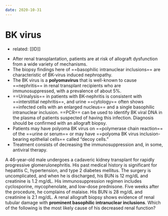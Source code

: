 ```yaml
---
date: 2020-10-31
---
```


# BK virus

- related: [[ID]]

<!-- BK virus risks, sx, dx, rx -->

- After renal transplantation, patients are at risk of allograft  dysfunction from a wide variety of mechanisms.
- The biopsy findings here of ==basophilic intranuclear inclusions== are characteristic of BK-virus induced nephropathy.
- The BK virus is a **polyomavirus** that is well-known to cause ==nephritis== in  renal transplant recipients who are immunosuppressed, with a prevalence  of about 5%.
- ==Urinalysis== in patients with BK-nephritis is consistent  with ==interstitial nephritis==, and urine ==cytology== often shows ==infected  cells with an enlarged nucleus== and a single basophilic intranuclear  inclusion. ==PCR== can be used to identify BK viral DNA in the plasma of  patients suspected of having this infection. Diagnosis should be  confirmed with an allograft biopsy.
- Patients may have polyoma BK virus on ==polymerase chain reaction== of the ==urine or serum== or may have ==polyoma BK virus inclusion-bearing epithelial cells== called “decoy cells.”
- Treatment consists of decreasing  the immunosuppression and, in some, antiviral therapy.

A 46-year-old male undergoes a cadaveric kidney transplant for rapidly progressive glomerulonephritis. His past medical history is significant for hepatitis C, hypertension, and  type 2 diabetes mellitus. The surgery is uncomplicated, and when he is discharged, his BUN is 12 mg/dL and creatinine is 1.2 mg/dL. His immunosuppression regimen includes cyclosporine, mycophenolate, and  low-dose prednisone. Five weeks after the procedure, he complains of  malaise. His BUN is 28 mg/dL and creatinine is 2.1 mg/dL. A renal allograft biopsy shows evidence of renal tubular damage with **prominent basophilic intranuclear inclusions**. Which of the following is the most likely cause of his decreased renal function?
